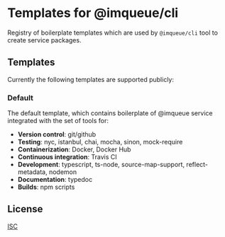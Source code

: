 # Templates for @imqueue/cli

Registry of boilerplate templates which are used by `@imqueue/cli` tool to 
create service packages.

## Templates

Currently the following templates are supported publicly:

### Default

The default template, which contains boilerplate of @imqueue service
integrated with the set of tools for:

- **Version control**: git/github
- **Testing**: nyc, istanbul, chai, mocha, sinon, mock-require
- **Containerization**: Docker, Docker Hub
- **Continuous integration**: Travis CI
- **Development**: typescript, ts-node, source-map-support, reflect-metadata, nodemon
- **Documentation**: typedoc
- **Builds**: npm scripts

## License

[ISC](https://github.com/imqueue/templates/blob/master/LICENSE)
